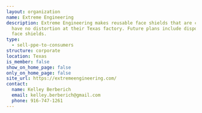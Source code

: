 ```yaml
---
layout: organization
name: Extreme Engineering
description: Extreme Engineering makes reusable face shields that are clear and
  have no distortion at their Texas factory. Future plans include disposable
  face shields.
type:
  - sell-ppe-to-consumers
structure: corporate
location: Texas
is_member: false
show_on_home_page: false
only_on_home_page: false
site_url: https://extremeengineering.com/
contact:
  name: Kelley Berberich
  email: kelley.berberich@gmail.com
  phone: 916-747-1261
---
```

